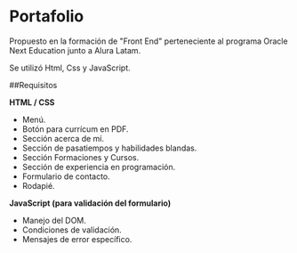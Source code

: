 # Portafolio

Propuesto en la formación de "Front End" perteneciente al programa Oracle Next Education junto a Alura Latam.

Se utilizó Html, Css y  JavaScript.

##Requisitos

**HTML / CSS**
- Menú.
- Botón para currícum en PDF.
- Sección acerca de mí.
- Sección de pasatiempos y habilidades blandas.
- Sección Formaciones y Cursos.
- Sección de experiencia en programación.
- Formulario de contacto.
- Rodapié.

**JavaScript (para validación del formulario)**
- Manejo del DOM.
- Condiciones de validación.
- Mensajes de error específico.
